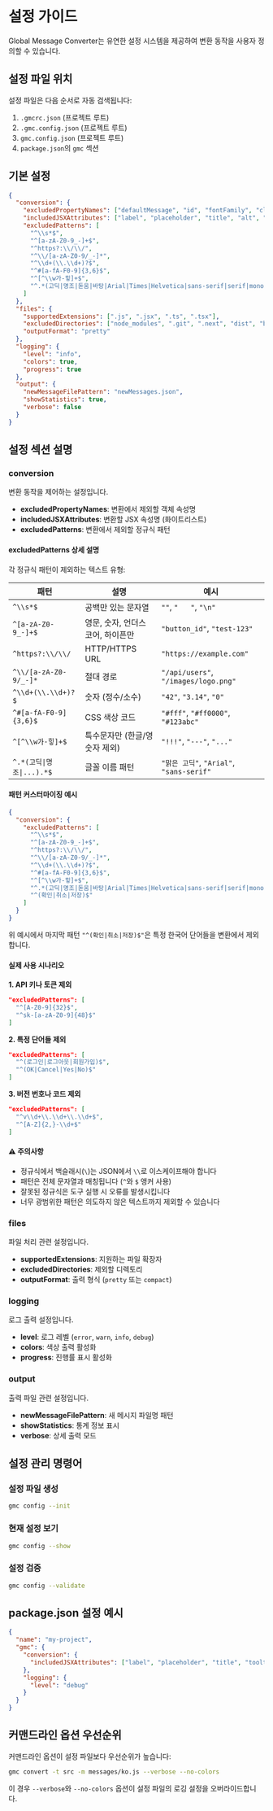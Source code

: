 # 설정 가이드

Global Message Converter는 유연한 설정 시스템을 제공하여 변환 동작을 사용자 정의할 수 있습니다.

## 설정 파일 위치

설정 파일은 다음 순서로 자동 검색됩니다:

1. `.gmcrc.json` (프로젝트 루트)
2. `.gmc.config.json` (프로젝트 루트)
3. `gmc.config.json` (프로젝트 루트)
4. `package.json`의 `gmc` 섹션

## 기본 설정

```json
{
  "conversion": {
    "excludedPropertyNames": ["defaultMessage", "id", "fontFamily", "className", "style"],
    "includedJSXAttributes": ["label", "placeholder", "title", "alt", "aria-label"],
    "excludedPatterns": [
      "^\\s*$",
      "^[a-zA-Z0-9_-]+$",
      "^https?:\\/\\/",
      "^\\/[a-zA-Z0-9/_-]*",
      "^\\d+(\\.\\d+)?$",
      "^#[a-fA-F0-9]{3,6}$",
      "^[^\\w가-힣]+$",
      "^.*(고딕|명조|돋움|바탕|Arial|Times|Helvetica|sans-serif|serif|monospace).*$"
    ]
  },
  "files": {
    "supportedExtensions": [".js", ".jsx", ".ts", ".tsx"],
    "excludedDirectories": ["node_modules", ".git", ".next", "dist", "build", "coverage", ".nyc_output"],
    "outputFormat": "pretty"
  },
  "logging": {
    "level": "info",
    "colors": true,
    "progress": true
  },
  "output": {
    "newMessageFilePattern": "newMessages.json",
    "showStatistics": true,
    "verbose": false
  }
}
```

## 설정 섹션 설명

### conversion
변환 동작을 제어하는 설정입니다.

- **excludedPropertyNames**: 변환에서 제외할 객체 속성명
- **includedJSXAttributes**: 변환할 JSX 속성명 (화이트리스트)
- **excludedPatterns**: 변환에서 제외할 정규식 패턴

#### excludedPatterns 상세 설명

각 정규식 패턴이 제외하는 텍스트 유형:

| 패턴 | 설명 | 예시 |
|------|------|------|
| `^\\s*$` | 공백만 있는 문자열 | `""`, `"   "`, `"\n"` |
| `^[a-zA-Z0-9_-]+$` | 영문, 숫자, 언더스코어, 하이픈만 | `"button_id"`, `"test-123"` |
| `^https?:\\/\\/` | HTTP/HTTPS URL | `"https://example.com"` |
| `^\\/[a-zA-Z0-9/_-]*` | 절대 경로 | `"/api/users"`, `"/images/logo.png"` |
| `^\\d+(\\.\\d+)?$` | 숫자 (정수/소수) | `"42"`, `"3.14"`, `"0"` |
| `^#[a-fA-F0-9]{3,6}$` | CSS 색상 코드 | `"#fff"`, `"#ff0000"`, `"#123abc"` |
| `^[^\\w가-힣]+$` | 특수문자만 (한글/영숫자 제외) | `"!!!"`, `"---"`, `"..."` |
| `^.*(고딕\|명조\|...).*$` | 글꼴 이름 패턴 | `"맑은 고딕"`, `"Arial"`, `"sans-serif"` |

#### 패턴 커스터마이징 예시

```json
{
  "conversion": {
    "excludedPatterns": [
      "^\\s*$",
      "^[a-zA-Z0-9_-]+$",
      "^https?:\\/\\/",
      "^\\/[a-zA-Z0-9/_-]*",
      "^\\d+(\\.\\d+)?$",
      "^#[a-fA-F0-9]{3,6}$",
      "^[^\\w가-힣]+$",
      "^.*(고딕|명조|돋움|바탕|Arial|Times|Helvetica|sans-serif|serif|monospace).*$",
      "^(확인|취소|저장)$"
    ]
  }
}
```

위 예시에서 마지막 패턴 `"^(확인|취소|저장)$"`은 특정 한국어 단어들을 변환에서 제외합니다.

#### 실제 사용 시나리오

**1. API 키나 토큰 제외**
```json
"excludedPatterns": [
  "^[A-Z0-9]{32}$",
  "^sk-[a-zA-Z0-9]{48}$"
]
```

**2. 특정 단어들 제외**
```json
"excludedPatterns": [
  "^(로그인|로그아웃|회원가입)$",
  "^(OK|Cancel|Yes|No)$"
]
```

**3. 버전 번호나 코드 제외**
```json
"excludedPatterns": [
  "^v\\d+\\.\\d+\\.\\d+$",
  "^[A-Z]{2,}-\\d+$"
]
```

#### ⚠️ 주의사항

- 정규식에서 백슬래시(`\`)는 JSON에서 `\\`로 이스케이프해야 합니다
- 패턴은 전체 문자열과 매칭됩니다 (`^`와 `$` 앵커 사용)
- 잘못된 정규식은 도구 실행 시 오류를 발생시킵니다
- 너무 광범위한 패턴은 의도하지 않은 텍스트까지 제외할 수 있습니다

### files
파일 처리 관련 설정입니다.

- **supportedExtensions**: 지원하는 파일 확장자
- **excludedDirectories**: 제외할 디렉토리
- **outputFormat**: 출력 형식 (`pretty` 또는 `compact`)

### logging
로그 출력 설정입니다.

- **level**: 로그 레벨 (`error`, `warn`, `info`, `debug`)
- **colors**: 색상 출력 활성화
- **progress**: 진행률 표시 활성화

### output
출력 파일 관련 설정입니다.

- **newMessageFilePattern**: 새 메시지 파일명 패턴
- **showStatistics**: 통계 정보 표시
- **verbose**: 상세 출력 모드

## 설정 관리 명령어

### 설정 파일 생성
```bash
gmc config --init
```

### 현재 설정 보기
```bash
gmc config --show
```

### 설정 검증
```bash
gmc config --validate
```

## package.json 설정 예시

```json
{
  "name": "my-project",
  "gmc": {
    "conversion": {
      "includedJSXAttributes": ["label", "placeholder", "title", "tooltip"]
    },
    "logging": {
      "level": "debug"
    }
  }
}
```

## 커맨드라인 옵션 우선순위

커맨드라인 옵션이 설정 파일보다 우선순위가 높습니다:

```bash
gmc convert -t src -m messages/ko.js --verbose --no-colors
```

이 경우 `--verbose`와 `--no-colors` 옵션이 설정 파일의 로깅 설정을 오버라이드합니다.